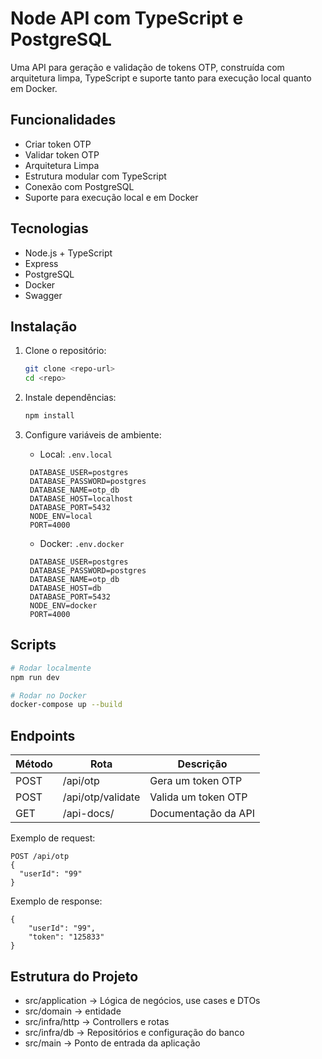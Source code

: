 # Node API com TypeScript e PostgreSQL

Uma API para geração e validação de tokens OTP, construída com arquitetura limpa, TypeScript e suporte tanto para execução local quanto em Docker.

## Funcionalidades

* Criar token OTP
* Validar token OTP
* Arquitetura Limpa
* Estrutura modular com TypeScript
* Conexão com PostgreSQL
* Suporte para execução local e em Docker

## Tecnologias

* Node.js + TypeScript
* Express
* PostgreSQL
* Docker
* Swagger

## Instalação

1. Clone o repositório:

   ```bash
   git clone <repo-url>
   cd <repo>
   ```

2. Instale dependências:

   ```bash
   npm install
   ```

3. Configure variáveis de ambiente:

   * Local: `.env.local`
   ```env
    DATABASE_USER=postgres
    DATABASE_PASSWORD=postgres
    DATABASE_NAME=otp_db
    DATABASE_HOST=localhost
    DATABASE_PORT=5432
    NODE_ENV=local
    PORT=4000
   ```
   * Docker: `.env.docker`
   ```env
    DATABASE_USER=postgres
    DATABASE_PASSWORD=postgres
    DATABASE_NAME=otp_db
    DATABASE_HOST=db
    DATABASE_PORT=5432
    NODE_ENV=docker
    PORT=4000
   ```

## Scripts

```bash
# Rodar localmente
npm run dev

# Rodar no Docker
docker-compose up --build
```
## Endpoints
| Método | Rota              | Descrição           |
| ------ | ----------------- | ------------------- |
| POST   | /api/otp          | Gera um token OTP   |
| POST   | /api/otp/validate | Valida um token OTP |
| GET   | /api-docs/ | Documentação da API |

Exemplo de request:
```
POST /api/otp
{
  "userId": "99"
}
```

Exemplo de response:
```
{
    "userId": "99",
    "token": "125833"
}
```
## Estrutura do Projeto
- src/application → Lógica de negócios, use cases e DTOs
- src/domain → entidade
- src/infra/http → Controllers e rotas
- src/infra/db → Repositórios e configuração do banco
- src/main → Ponto de entrada da aplicação
